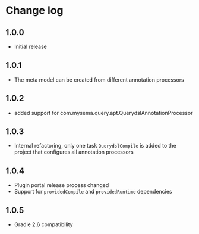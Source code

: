 # Change log

## 1.0.0
* Initial release

## 1.0.1
* The meta model can be created from different annotation processors

## 1.0.2
* added support for com.mysema.query.apt.QuerydslAnnotationProcessor

## 1.0.3
* Internal refactoring, only one task `QuerydslCompile` is added to the project that configures all annotation processors

## 1.0.4
* Plugin portal release process changed
* Support for `providedCompile` and `providedRuntime` dependencies

## 1.0.5
* Gradle 2.6 compatibility